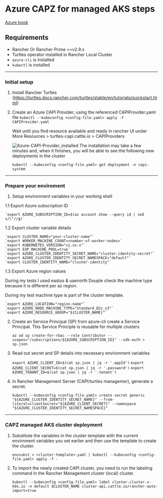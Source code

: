 # Azure CAPZ for managed AKS steps

[Azure book](https://capz.sigs.k8s.io/managed/managedcluster)

## Requirements

* Rancher Or Rancher Prime >=v2.9.x
* Turtles operator installed in Rancher Local Cluster
* `azure-cli` is installed
* `kubectl` is installed

---

### Initial setup

1. Install Rancher Turtles
(<https://turtles.docs.rancher.com/turtles/stable/en/tutorials/quickstart.html>)

2. Create an Azure CAPI Provider, using the referenced CAPIProvider.yaml file
    `kubectl --kubeconfig <config-file.yaml> apply -f CAPIProvider.yaml`
    
    Wait until you find resource available and ready in rancher UI under More Resources > turtles-capi.cattle.io > CAPIProviders

    ![Azure-CAPI-Provider_installed](image.png)
    The installation may take a few minutes and, when it finishes, you will be able to see the following new deployments in the cluster

   `kubectl --kubeconfig <config-file.yaml> get deployment -n capi-system`


---

### Prepare your enviroment

1. Setup environment variables in your working shell


1.1 Export Azure subscription ID

    `export AZURE_SUBSCRIPTION_ID=$(az account show --query id | sed  s/\"//g)`

1.2 Export cluster variable details

    `export CLUSTER_NAME="your-cluster-name"`
    `export WORKER_MACHINE_COUNT=<number-of-worker-nodes>`
    `export KUBERNETES_VERSION="v1.xx.x"`
    `export EXP_MACHINE_POOL=true`
    `export AZURE_CLUSTER_IDENTITY_SECRET_NAME="cluster-identity-secret"`
    `export AZURE_CLUSTER_IDENTITY_SECRET_NAMESPACE="default"`
    `export CLUSTER_IDENTITY_NAME="cluster-identity"`

1.3 Export Azure region values

During my tests I used eastus & uaenorth
Douple check the machine type because it is different per az region.

During my test machine type is part of the cluster template.

    `export AZURE_LOCATION="region-name"`
    `export AZURE_NODE_MACHINE_TYPE="Standard_D2s_v3"`
    `export AZURE_RESOURCE_GROUP="${CLUSTER_NAME}"`


2. Create an Service Principal (SP)
 from azure-cli create a Service Principal. 
 This Service Principle is reusable for multiple clusters

    `az ad sp create-for-rbac --role Contributor --scopes="/subscriptions/${AZURE_SUBSCRIPTION_ID}" --sdk-auth > sp.json`

3. Read out secret and SP details into necessary environment variables

    `export AZURE_CLIENT_ID=$(cat sp.json | jq -r '.appId')`
    `export AZURE_CLIENT_SECRET=$(cat sp.json | jq -r '.password')`
    `export AZURE_TENANT_ID=$(cat sp.json | jq -r '.tenant')`


4. In Rancher Management Server (CAPI/turtles managemer), generate a secret. 

    `kubectl --kubeconfig <config-file.yaml> create secret generic "${AZURE_CLUSTER_IDENTITY_SECRET_NAME}" --from-literal=clientSecret="${AZURE_CLIENT_SECRET}" --namespace "${AZURE_CLUSTER_IDENTITY_SECRET_NAMESPACE}"`

---

### CAPZ managed AKS cluster deployment

1. Substitute the variables in the cluster template with the current envirnment variables you set earlier and then use the template to create the cluster. 

    `envsubst < <cluster-template>.yaml | kubectl --kubeconfig <config-file.yaml> apply -f -`

2. To import the newly created CAPI cluster, you need to run the labeling command in the Rancher Management cluster (local) cluster. 

    `kubectl --kubeconfig <config-file.yaml> label cluster.cluster.x-k8s.io -n default $CLUSTER_NAME cluster-api.cattle.io/rancher-auto-import=true`
